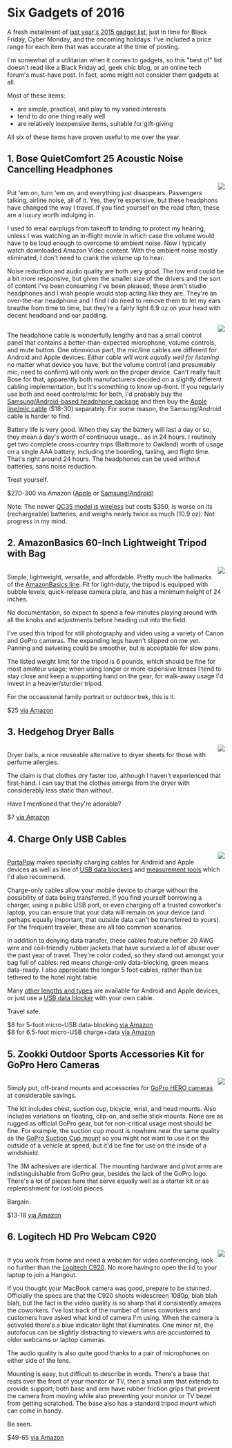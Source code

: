 <!-- title: Six Gadgets of 2016 -->
<!-- categories: review -->
<!-- tags: gadgets,cables,camera,video,photography,power -->
<!-- published: 2016-11-24T10:45:00-05:00 -->
<!-- updated: 2016-11-25T08:31:00-05:00 -->
<!-- summary: Six simple, practical, and reasonably priced gadgets that have proven most useful. -->

# Six Gadgets of 2016

A fresh installment of [last year's 2015 gadget list](/v2/2015/09/03/seven-gadgets-2015.html), just in time for Black Friday, Cyber Monday, and the oncoming holidays. I've included a price range for each item that was accurate at the time of posting.

I'm somewhat of a utilitarian when it comes to gadgets, so this "best of" list doesn't read like a Black Friday ad, geek chic blog, or an online tech forum's must-have post. In fact, some might not consider them gadgets at all.

Most of these items:

* are simple, practical, and play to my varied interests
* tend to do one thing really well
* are relatively inexpensive items, suitable for gift-giving

All six of these items have proven useful to me over the year.

## 1. Bose QuietComfort 25 Acoustic Noise Cancelling Headphones

<a href="https://www.amazon.com/dp/B00VW7U8X4//ref=as_li_ss_il?&linkCode=li2&tag=v2mdc-20&linkId=c2f71df167ab3058d2f873a59fad2b31" target="_blank"><img align="right" border="0" src="https://ws-na.amazon-adsystem.com/widgets/q?_encoding=UTF8&ASIN=B00VW7U8X4&Format=_SL160_&ID=AsinImage&MarketPlace=US&ServiceVersion=20070822&WS=1&tag=v2mdc-20" ></a><img src="https://ir-na.amazon-adsystem.com/e/ir?t=v2mdc-20&l=li2&o=1&a=B00VW7U8X4" width="1" height="1" border="0" alt="" style="border:none !important; margin:0px !important;" />

Put 'em on, turn 'em on, and everything just disappears. Passengers talking, airline noise, all of it. Yes, they're expensive, but these headphons have changed the way I travel. If you find yourself on the road often, these are a luxury worth indulging in.

I used to wear earplugs from takeoff to landing to protect my hearing, unless I was watching an in-flight movie in which case the volume would have to be loud enough to overcome to ambient noise. Now I typically watch downloaded Amazon Video content. With the ambient noise mostly eliminated, I don't need to crank the volume up to hear.

Noise reduction and audio quality are both very good. The low end could be a bit more responsive, but given the smaller size of the drivers and the sort of content I've been consuming I've been pleased; these aren't studio headphones and I wish people would stop acting like they are. They're an over-the-ear headphone and I find I do need to remove them to let my ears breathe from time to time, but they're a fairly light 6.9 oz on your head with decent headband and ear padding.

<a href="https://www.amazon.com/dp/B00OGA2R7Y//ref=as_li_ss_il?&linkCode=li3&tag=v2mdc-20&linkId=3b5f613a26e70a5d36724e8c0e3211d7" target="_blank"><img align="right" border="0" src="https://ws-na.amazon-adsystem.com/widgets/q?_encoding=UTF8&ASIN=B00OGA2R7Y&Format=_SL250_&ID=AsinImage&MarketPlace=US&ServiceVersion=20070822&WS=1&tag=v2mdc-20" ></a><img src="https://ir-na.amazon-adsystem.com/e/ir?t=v2mdc-20&l=li3&o=1&a=B00OGA2R7Y" width="1" height="1" border="0" alt="" style="border:none !important; margin:0px !important;" />

The headphone cable is wonderfully lengthy and has a small control panel that contains a better-than-expected microphone, volume controls, and mute button. One obnoxious part, the mic/line cables are different for Android and Apple devices. *Either cable will work equally well for listening* no matter what device you have, but the volume control (and presumably mic, need to confirm) will only work on the proper device. Can't really fault Bose for that, apparently both manufacturers decided on a slightly different cabling implementation, but it's something to know up-front. If you regularly use both and need controls/mic for both, I'd probably buy the [Samsung/Android-based headphone package](http://www.amazon.com/dp/B00VW7U8X4/?tag=v2mdc-20) and then buy the [Apple line/mic cable](http://www.amazon.com/dp/B00OGA2R7Y/?tag=v2mdc-20) ($18-30) separately. For some reason, the Samsung/Android cable is harder to find.

Battery life is very good. When they say the battery will last a day or so, they mean a day's worth of continuous usage... as in 24 hours. I routinely get two complete cross-country trips (Baltimore to Oakland) worth of usage on a single AAA battery, including the boarding, taxiing, and flight time. That's right around 24 hours. The headphones can be used without batteries, sans noise reduction.

Treat yourself.

$270-300 via Amazon ([Apple](http://www.amazon.com/dp/B00M1NEUKK/?tag=v2mdc-20) or [Samsung/Android](http://www.amazon.com/dp/B00VW7U8X4/?tag=v2mdc-20))

Note: The newer [QC35 model is wireless](http://www.amazon.com/dp/B01E3SNO1G/?tag=v2mdc-20) but costs $350, is worse on its (rechargeable) batteries, and weighs nearly twice as much (10.9 oz). Not progress in my mind.

## 2. AmazonBasics 60-Inch Lightweight Tripod with Bag

<a href="https://www.amazon.com/dp/B005KP473Q//ref=as_li_ss_il?&linkCode=li2&tag=v2mdc-20&linkId=c60bb7113886c83ec5a4d09fbb345f1e" target="_blank"><img border="0" align="right" src="https://ws-na.amazon-adsystem.com/widgets/q?_encoding=UTF8&ASIN=B005KP473Q&Format=_SL160_&ID=AsinImage&MarketPlace=US&ServiceVersion=20070822&WS=1&tag=v2mdc-20" ></a><img src="https://ir-na.amazon-adsystem.com/e/ir?t=v2mdc-20&l=li2&o=1&a=B005KP473Q" width="1" height="1" border="0" alt="" style="border:none !important; margin:0px !important;" />

Simple, lightweight, versatile, and affordable. Pretty much the hallmarks of the [AmazonBasics line](https://www.amazon.com/AmazonBasics/b/ref=as_li_ss_tl?ie=UTF8&node=2528919011&field-lbr_brands_browse-bin=AmazonBasics&linkCode=ll2&tag=v2mdc-20&linkId=d7230dccd6a31e0739aca812fe80e7c7). Fit for light-duty, the tripod is equipped with bubble levels, quick-release camera plate, and has a minimum height of 24 inches.

No documentation, so expect to spend a few minutes playing around with all the knobs and adjustments before heading out into the field.

I've used this tripod for still photography and video using a variety of Canon and GoPro cameras. The expanding legs haven't slipped on me yet. Panning and swiveling could be smoother, but is acceptable for slow pans.

The listed weight limit for the tripod is 6 pounds, which should be fine for most amateur usage; when using longer or more expensive lenses I tend to stay close and keep a supporting hand on the gear, for walk-away usage I'd invest in a heavier/sturdier tripod.

For the occassional family portrait or outdoor trek, this is it.

$25 [via Amazon](http://www.amazon.com/dp/B005KP473Q/?tag=v2mdc-20)

## 3. Hedgehog Dryer Balls

<a href="https://www.amazon.com/dp/B005U9Y71Y//ref=as_li_ss_il?&linkCode=li2&tag=v2mdc-20&linkId=bb708c33f57749f67cc33e204de205cd" target="_blank"><img align="right" border="0" src="https://ws-na.amazon-adsystem.com/widgets/q?_encoding=UTF8&ASIN=B005U9Y71Y&Format=_SL160_&ID=AsinImage&MarketPlace=US&ServiceVersion=20070822&WS=1&tag=v2mdc-20" ></a><img src="https://ir-na.amazon-adsystem.com/e/ir?t=v2mdc-20&l=li2&o=1&a=B005U9Y71Y" width="1" height="1" border="0" alt="" style="border:none !important; margin:0px !important;" />

Dryer balls, a nice reuseable alternative to dryer sheets for those with perfume allergies.

The claim is that clothes dry faster too, although I haven't experienced that first-hand. I can say that the clothes emerge from the dryer with considerably less static than without.

Have I mentioned that they're adorable?

$7 [via Amazon](http://www.amazon.com/dp/B005U9Y71Y/?tag=v2mdc-20)

## 4. Charge Only USB Cables

<a href="https://www.amazon.com/dp/B0088HTYUE//ref=as_li_ss_il?&linkCode=li2&tag=v2mdc-20&linkId=dd91599c9c24ec7971d657ff1bd3eaef" target="_blank"><img border="0" align="right" src="https://ws-na.amazon-adsystem.com/widgets/q?_encoding=UTF8&ASIN=B0088HTYUE&Format=_SL160_&ID=AsinImage&MarketPlace=US&ServiceVersion=20070822&WS=1&tag=v2mdc-20" ></a><img src="https://ir-na.amazon-adsystem.com/e/ir?t=v2mdc-20&l=li2&o=1&a=B0088HTYUE" width="1" height="1" border="0" alt="" style="border:none !important; margin:0px !important;" />

[PortaPow](https://www.amazon.com/s/ref=as_li_ss_tl?url=search-alias=aps&field-keywords=portapow&linkCode=ll2&tag=v2mdc-20&linkId=0456c5127689ca4d38f5b1c7b8004c35) makes specialty charging cables for Android and Apple devices as well as line of [USB data blockers](http://www.amazon.com/dp/B00T0DW3F8/?tag=v2mdc-20) and [measurement tools](http://www.amazon.com/dp/B00NTU18KY/?tag=v2mdc-20) which I'd also recommend.

Charge-only cables allow your mobile device to charge without the possibility of data being transferred. If you find yourself borrowing a charger, using a public USB port, or even charging off a trusted coworker's laptop, you can ensure that your data will remain on your device (and perhaps equally important, that outside data can't be transferred to yours). For the frequent traveler, these are all too common scenarios.

In addition to denying data transfer, these cables feature heftier 20 AWG wire and coil-friendly rubber jackets that have survived a lot of abuse over the past year of travel. They're color coded, so they stand out amongst your bag full of cables: red means charge-only data-blocking, green means data-ready. I also appreciate the longer 5 foot cables, rather than be tethered to the hotel night table.

Many [other lengths and types](https://www.amazon.com/s/ref=as_li_ss_tl?url=search-alias=aps&field-keywords=portapow&linkCode=ll2&tag=v2mdc-20&linkId=0456c5127689ca4d38f5b1c7b8004c35) are available for Android and Apple devices, or just use a [USB data blocker](http://www.amazon.com/dp/B00T0DW3F8/?tag=v2mdc-20) with your own cable.

Travel safe.

$8 for 5-foot micro-USB data-blocking [via Amazon](http://www.amazon.com/dp/B0088HTYUE/?tag=v2mdc-20)  
$8 for 6.5-foot micro-USB charge+data [via Amazon](http://www.amazon.com/dp/B00VIJN0CM/?tag=v2mdc-20)

## 5. Zookki Outdoor Sports Accessories Kit for GoPro Hero Cameras

<a href="https://www.amazon.com/dp/B00VYMG250//ref=as_li_ss_il?&linkCode=li2&tag=v2mdc-20&linkId=c467920f4934b0d66d5ded844be3e2ed" target="_blank"><img border="0" align="right" src="https://ws-na.amazon-adsystem.com/widgets/q?_encoding=UTF8&ASIN=B00VYMG250&Format=_SL160_&ID=AsinImage&MarketPlace=US&ServiceVersion=20070822&WS=1&tag=v2mdc-20" ></a><img src="https://ir-na.amazon-adsystem.com/e/ir?t=v2mdc-20&l=li2&o=1&a=B00VYMG250" width="1" height="1" border="0" alt="" style="border:none !important; margin:0px !important;" />

Simply put, off-brand mounts and accessories for [GoPro HERO cameras](https://www.amazon.com/HSA/pages/default/ref=as_li_ss_tl?pageId=D627B4C5-B131-4C56-9AFD-C036E974F7A2&linkCode=ll2&tag=v2mdc-20&linkId=9d9fd8c722da08188c25ed1d7e6bc173) at considerable savings.

The kit includes chest, suction cup, bicycle, wrist, and head mounts. Also includes variations on floating, clip-on, and selfie stick mounts. None are as rugged as official GoPro gear, but for non-critical usage most should be fine. For example, the suction cup mount is nowhere near the same quality as the [GoPro Suction Cup mount](https://www.amazon.com/GoPro-AUCMT-302-Suction-Cup-Mount/dp/B00F19Q7YI/ref=as_li_ss_tl?ie=UTF8&qid=1480002109&sr=8-1&keywords=gopro+suction+cup+mounts&linkCode=ll1&tag=v2mdc-20&linkId=aaf65c5dac099da2ec48d55c8096d33a) so you might not want to use it on the outside of a vehicle at speed, but it'd be fine for use on the inside of a windshield.

The 3M adhesives are identical. The mounting hardware and pivot arms are indistinguishable from GoPro gear, besides the lack of the GoPro logo. There's a lot of pieces here that serve equally well as a starter kit or as replentishment for lost/old pieces.

Bargain.

$13-18 [via Amazon](http://www.amazon.com/dp/B00VYMG250/?tag=v2mdc-20)

## 6. Logitech HD Pro Webcam C920

<a href="https://www.amazon.com/dp/B006JH8T3S//ref=as_li_ss_il?&linkCode=li2&tag=v2mdc-20&linkId=2e3795ecef7844066be054b6b8e8cd9b" target="_blank"><img border="0" align="right" src="https://ws-na.amazon-adsystem.com/widgets/q?_encoding=UTF8&ASIN=B006JH8T3S&Format=_SL160_&ID=AsinImage&MarketPlace=US&ServiceVersion=20070822&WS=1&tag=v2mdc-20" ></a><img src="https://ir-na.amazon-adsystem.com/e/ir?t=v2mdc-20&l=li2&o=1&a=B006JH8T3S" width="1" height="1" border="0" alt="" style="border:none !important; margin:0px !important;" />

If you work from home and need a webcam for video conferencing, look no further than the [Logitech C920](http://www.amazon.com/dp/B006JH8T3S/?tag=v2mdc-20). No more having to open the lid to your laptop to join a Hangout.

If you thought your MacBook camera was good, prepare to be stunned. Officially the specs are that the C920 shoots widescreen 1080p, blah blah blah, but the fact is the video quality is so sharp that it consistently amazes the coworkers. I've lost track of the number of times coworkers and customers have asked what kind of camera I'm using. When the camera is activated there's a blue indicator light that illuminates. One minor nit, the autofocus can be slightly distracting to viewers who are accustomed to older webcams or laptop cameras.

The audio quality is also quite good thanks to a pair of microphones on either side of the lens.

Mounting is easy, but difficult to describe in words. There's a base that rests over the front of your monitor or TV, then a small arm that extends to provide support; both base and arm have rubber friction grips that prevent the camera from moving while also preventing your monitor or TV bezel from getting scratched. The base also has a standard tripod mount which can come in handy.

Be seen.

$49-65 [via Amazon](http://www.amazon.com/dp/B006JH8T3S/?tag=v2mdc-20)

